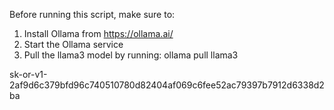 Before running this script, make sure to:
1. Install Ollama from https://ollama.ai/
2. Start the Ollama service
3. Pull the llama3 model by running: ollama pull llama3


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